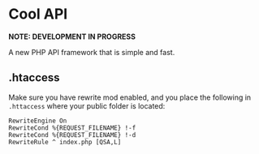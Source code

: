 # Cool API

**NOTE: DEVELOPMENT IN PROGRESS**

A new PHP API framework that is simple and fast.

## .htaccess

Make sure you have rewrite mod enabled, and you place the following in `.httaccess` where your public folder is located:

```
RewriteEngine On
RewriteCond %{REQUEST_FILENAME} !-f
RewriteCond %{REQUEST_FILENAME} !-d
RewriteRule ^ index.php [QSA,L]
```
